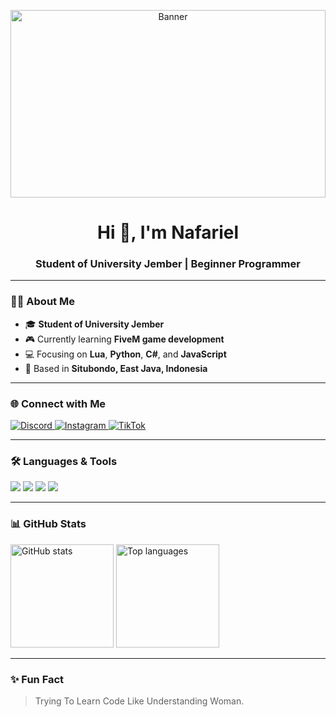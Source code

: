 <!-- Profil README Naf -->

<!-- Banner -->
<p align="center">
  <img src="https://i.pinimg.com/1200x/da/f3/a1/daf3a10fc2a9a99cc3cc6dc2d2f08c6b.jpg" alt="Banner" width="100%" style="max-height:300px; object-fit:cover;"/>
</p>

<h1 align="center">Hi 👋, I'm Nafariel</h1>
<h3 align="center">Student of University Jember | Beginner Programmer</h3>

---

### 🧑‍🎓 About Me
- 🎓 **Student of University Jember**  
- 🎮 Currently learning **FiveM game development**  
- 💻 Focusing on **Lua**, **Python**, **C#**, and **JavaScript**  
- 📍 Based in **Situbondo, East Java, Indonesia**

---

### 🌐 Connect with Me
<p align="left">
  <a href="https://discord.com/users/320001516557697024" target="_blank">
    <img src="https://img.shields.io/badge/Discord-5865F2?style=for-the-badge&logo=discord&logoColor=white" alt="Discord"/>
  </a>
  <a href="https://www.instagram.com/n4fzz._/" target="_blank">
    <img src="https://img.shields.io/badge/Instagram-E4405F?style=for-the-badge&logo=instagram&logoColor=white" alt="Instagram"/>
  </a>
  <a href="https://tiktok.com/@n4fzz" target="_blank">
    <img src="https://img.shields.io/badge/TikTok-000000?style=for-the-badge&logo=tiktok&logoColor=white" alt="TikTok"/>
  </a>
</p>

---

### 🛠️ Languages & Tools
<p align="left">
  <img src="https://img.shields.io/badge/Lua-2C2D72?style=for-the-badge&logo=lua&logoColor=white" />
  <img src="https://img.shields.io/badge/Python-3776AB?style=for-the-badge&logo=python&logoColor=white" />
  <img src="https://img.shields.io/badge/C%23-239120?style=for-the-badge&logo=c-sharp&logoColor=white" />
  <img src="https://img.shields.io/badge/JavaScript-F7DF1E?style=for-the-badge&logo=javascript&logoColor=black" />
</p>

---

### 📊 GitHub Stats
<p align="left">
  <img src="https://github-readme-stats.vercel.app/api?username=nafzzuwu&show_icons=true&theme=radical" alt="GitHub stats" height="165"/>
  <img src="https://github-readme-stats.vercel.app/api/top-langs/?username=nafzzuwu&layout=compact&theme=radical" alt="Top languages" height="165"/>
</p>

---

### ✨ Fun Fact
> Trying To Learn Code Like Understanding Woman.

